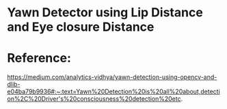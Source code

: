 # Yawn Detector using Lip Distance and Eye closure Distance

# Reference:

https://medium.com/analytics-vidhya/yawn-detection-using-opencv-and-dlib-e04ba79b9936#:~:text=Yawn%20Detection%20is%20all%20about,detection%2C%20Driver's%20consciousness%20detection%20etc.
